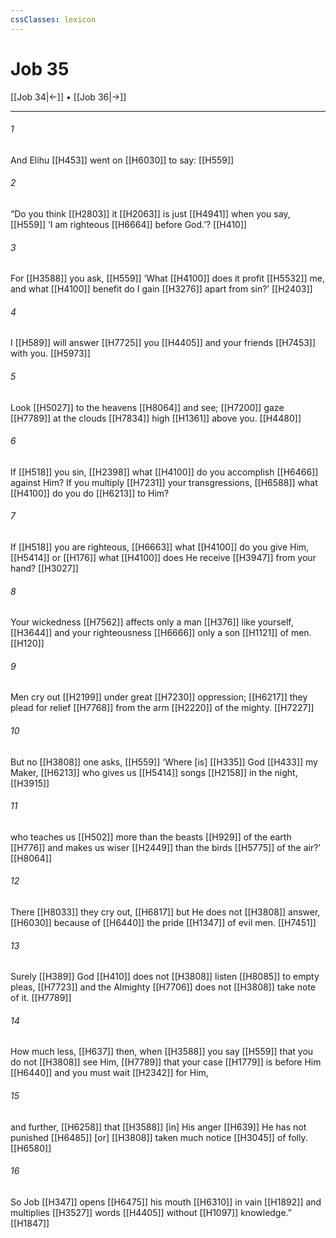```yaml
---
cssClasses: lexicon
---
```


# Job 35

[[Job 34|←]] • [[Job 36|→]]

---

###### 1
And Elihu [[H453]] went on [[H6030]] to say: [[H559]]

###### 2
“Do you think [[H2803]] it [[H2063]] is just [[H4941]] when you say, [[H559]] ‘I am righteous [[H6664]] before God.’? [[H410]]

###### 3
For [[H3588]] you ask, [[H559]] ‘What [[H4100]] does it profit [[H5532]] me,  and what [[H4100]] benefit do I gain [[H3276]] apart from sin?’ [[H2403]]

###### 4
I [[H589]] will answer [[H7725]] you [[H4405]] and your friends [[H7453]] with you. [[H5973]]

###### 5
Look [[H5027]] to the heavens [[H8064]] and see; [[H7200]] gaze [[H7789]] at the clouds [[H7834]] high [[H1361]] above you. [[H4480]]

###### 6
If [[H518]] you sin, [[H2398]] what [[H4100]] do you accomplish [[H6466]] against Him?  If you multiply [[H7231]] your transgressions, [[H6588]] what [[H4100]] do you do [[H6213]] to Him? 

###### 7
If [[H518]] you are righteous, [[H6663]] what [[H4100]] do you give Him, [[H5414]] or [[H176]] what [[H4100]] does He receive [[H3947]] from your hand? [[H3027]]

###### 8
Your wickedness [[H7562]] affects only a man [[H376]] like yourself, [[H3644]] and your righteousness [[H6666]] only a son [[H1121]] of men. [[H120]]

###### 9
Men cry out [[H2199]] under great [[H7230]] oppression; [[H6217]] they plead for relief [[H7768]] from the arm [[H2220]] of the mighty. [[H7227]]

###### 10
But no [[H3808]] one asks, [[H559]] ‘Where [is] [[H335]] God [[H433]] my Maker, [[H6213]] who gives us [[H5414]] songs [[H2158]] in the night, [[H3915]]

###### 11
who teaches us [[H502]] more than the beasts [[H929]] of the earth [[H776]] and makes us wiser [[H2449]] than the birds [[H5775]] of the air?’ [[H8064]]

###### 12
There [[H8033]] they cry out, [[H6817]] but He does not [[H3808]] answer, [[H6030]] because of [[H6440]] the pride [[H1347]] of evil men. [[H7451]]

###### 13
Surely [[H389]] God [[H410]] does not [[H3808]] listen [[H8085]] to empty pleas, [[H7723]] and the Almighty [[H7706]] does not [[H3808]] take note of it. [[H7789]]

###### 14
How much less, [[H637]] then, when [[H3588]] you say [[H559]] that you do not [[H3808]] see Him, [[H7789]] that your case [[H1779]] is before Him [[H6440]] and you must wait [[H2342]] for Him, 

###### 15
and further, [[H6258]] that [[H3588]] [in] His anger [[H639]] He has not punished [[H6485]] [or] [[H3808]] taken much notice [[H3045]] of folly. [[H6580]]

###### 16
So Job [[H347]] opens [[H6475]] his mouth [[H6310]] in vain [[H1892]] and multiplies [[H3527]] words [[H4405]] without [[H1097]] knowledge.” [[H1847]]

